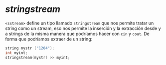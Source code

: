 _stringstream_
====

`<sstream>` define un tipo llamado `stringstream` que nos permite tratar un string como un stream, eso nos permite la inserción y la extracción desde y a strings de la misma manera que podríamos hacer con `cin` y `cout`. De forma que podríamos extraer de un string:

```cpp
string mystr ("1204");
int myint;
stringstream(mystr) >> myint;
```
